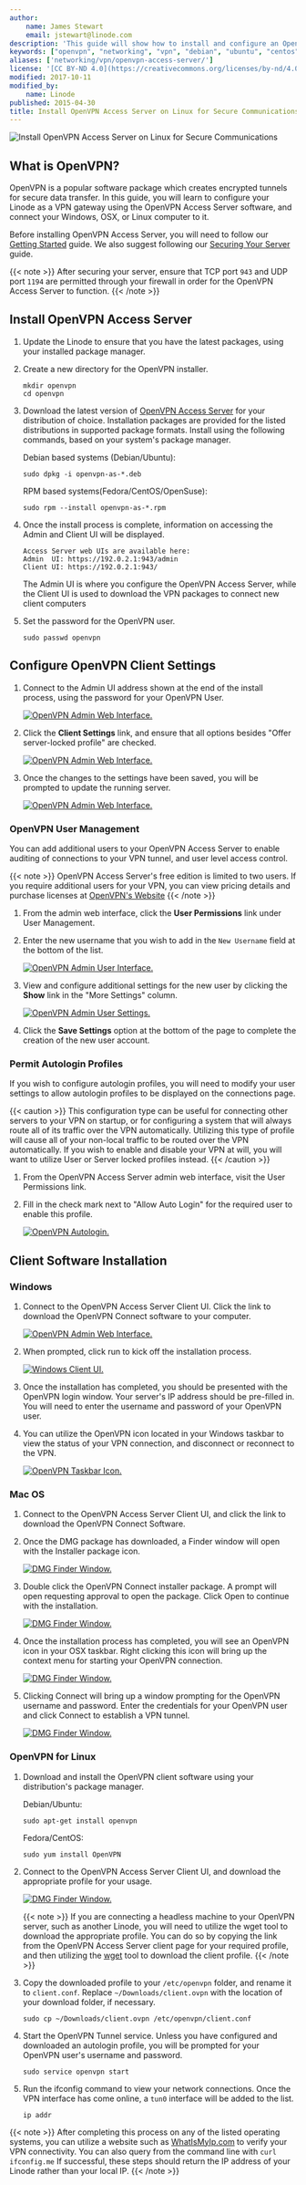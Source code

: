 ```yaml
---
author:
    name: James Stewart
    email: jstewart@linode.com
description: 'This guide will show how to install and configure an OpenVPN access server on Linux distributions for secure communications.'
keywords: ["openvpn", "networking", "vpn", "debian", "ubuntu", "centos", "fedora"]
aliases: ['networking/vpn/openvpn-access-server/']
license: '[CC BY-ND 4.0](https://creativecommons.org/licenses/by-nd/4.0)'
modified: 2017-10-11
modified_by:
    name: Linode
published: 2015-04-30
title: Install OpenVPN Access Server on Linux for Secure Communications
---
```


![Install OpenVPN Access Server on Linux for Secure Communications](openvpn-access-server-title.jpg "Install OpenVPN Access Server on Linux for Secure Communications title graphic")

## What is OpenVPN?

OpenVPN is a popular software package which creates encrypted tunnels for secure data transfer.  In this guide, you will learn to configure your Linode as a VPN gateway using the OpenVPN Access Server software, and connect your Windows, OSX, or Linux computer to it.

Before installing OpenVPN Access Server, you will need to follow our [Getting Started](/docs/getting-started/) guide. We also suggest following our [Securing Your Server](/docs/security/securing-your-server/) guide.

{{< note >}}
After securing your server, ensure that TCP port `943` and UDP port `1194` are permitted through your firewall in order for the OpenVPN Access Server to function.
{{< /note >}}

## Install OpenVPN Access Server

1.  Update the Linode to ensure that you have the latest packages, using your installed package manager.

2.  Create a new directory for the OpenVPN installer.

        mkdir openvpn
        cd openvpn

3.  Download the latest version of [OpenVPN Access Server](https://openvpn.net/index.php/access-server/download-openvpn-as-sw.html) for your distribution of choice.  Installation packages are provided for the listed distributions in supported package formats.  Install using the following commands, based on your system's package manager.

    Debian based systems (Debian/Ubuntu):

        sudo dpkg -i openvpn-as-*.deb

    RPM based systems(Fedora/CentOS/OpenSuse):

        sudo rpm --install openvpn-as-*.rpm

4.  Once the install process is complete, information on accessing the Admin and Client UI will be displayed.

        Access Server web UIs are available here:
        Admin  UI: https://192.0.2.1:943/admin
        Client UI: https://192.0.2.1:943/

    The Admin UI is where you configure the OpenVPN Access Server, while the Client UI is used to download the VPN packages to connect new client computers

5.  Set the password for the OpenVPN user.

        sudo passwd openvpn

## Configure OpenVPN Client Settings

1.  Connect to the Admin UI address shown at the end of the install process, using the password for your OpenVPN User.

    [![OpenVPN Admin Web Interface.](/docs/assets/openvpn-admin-web-resize.png)](openvpn-admin-web.png)

2.  Click the **Client Settings** link, and ensure that all options besides "Offer server-locked profile" are checked.

    [![OpenVPN Admin Web Interface.](openvpn-server-profiles.png)](openvpn-server-profiles.png)

3.  Once the changes to the settings have been saved, you will be prompted to update the running server.

    [![OpenVPN Admin Web Interface.](/docs/assets/openvpn-update-server-resize.png)](openvpn-update-server.png)

### OpenVPN User Management

You can add additional users to your OpenVPN Access Server to enable auditing of connections to your VPN tunnel, and user level access control.

{{< note >}}
OpenVPN Access Server's free edition is limited to two users. If you require additional users for your VPN, you can view pricing details and purchase licenses at [OpenVPN's Website](https://openvpn.net/index.php/access-server/pricing.html)
{{< /note >}}

1.  From the admin web interface, click the **User Permissions** link under User Management.

2.  Enter the new username that you wish to add in the `New Username` field at the bottom of the list.

    [![OpenVPN Admin User Interface.](/docs/assets/openvpn-user-management-resize.png)](openvpn-user-management.png)

3.  View and configure additional settings for the new user by clicking the **Show** link in the "More Settings" column.

    [![OpenVPN Admin User Settings.](/docs/assets/openvpn-admin-user-settings-resize.png)](openvpn-admin-user-settings.png)

4.  Click the **Save Settings** option at the bottom of the page to complete the creation of the new user account.

### Permit Autologin Profiles

If you wish to configure autologin profiles, you will need to modify your user settings to allow autologin profiles to be displayed on the connections page.

{{< caution >}}
This configuration type can be useful for connecting other servers to your VPN on startup, or for configuring a system that will always route all of its traffic over the VPN automatically.  Utilizing this type of profile will cause all of your non-local traffic to be routed over the VPN automatically.  If you wish to enable and disable your VPN at will, you will want to utilize User or Server locked profiles instead.
{{< /caution >}}

1.  From the OpenVPN Access Server admin web interface, visit the User Permissions link.

2.  Fill in the check mark next to "Allow Auto Login" for the required user to enable this profile.

    [![OpenVPN Autologin.](/docs/assets/openvpn-autologin-resize.png)](openvpn-autologin.png)

## Client Software Installation

### Windows

1.  Connect to the OpenVPN Access Server Client UI. Click the link to download the OpenVPN Connect software to your computer.

    [![OpenVPN Admin Web Interface.](/docs/assets/openvpn-download-page-resize.png)](openvpn-download-page.png)

2.  When prompted, click run to kick off the installation process.

    [![Windows Client UI.](/docs/assets/openvpn-windows-installer-1-resize.png)](openvpn-windows-installer-1.png)

3.  Once the installation has completed, you should be presented with the OpenVPN login window. Your server's IP address should be pre-filled in.  You will need to enter the username and password of your OpenVPN user.

4.  You can utilize the OpenVPN icon located in your Windows taskbar to view the status of your VPN connection, and disconnect or reconnect to the VPN.

    [![OpenVPN Taskbar Icon.](/docs/assets/openvpn-connect-windows-4-resize.png)](openvpn-connect-windows-4.png)

### Mac OS

1.  Connect to the OpenVPN Access Server Client UI, and click the link to download the OpenVPN Connect Software.

2.  Once the DMG package has downloaded, a Finder window will open with the Installer package icon.

    [![DMG Finder Window.](/docs/assets/openvpn-install-osx-1-resize.png)](openvpn-install-osx-1.png)

3.  Double click the OpenVPN Connect installer package. A prompt will open requesting approval to open the package.  Click Open to continue with the installation.

    [![DMG Finder Window.](/docs/assets/openvpn-osx-install-2-resize.png)](openvpn-osx-install-2.png)

4.  Once the installation process has completed, you will see an OpenVPN icon in your OSX taskbar. Right clicking this icon will bring up the context menu for starting your OpenVPN connection.

    [![DMG Finder Window.](/docs/assets/openvpn-osx-install-3-resize.png)](openvpn-osx-install-3.png)

5.  Clicking Connect will bring up a window prompting for the OpenVPN username and password. Enter the credentials for your OpenVPN user and click Connect to establish a VPN tunnel.

    [![DMG Finder Window.](/docs/assets/openvpn-osx-install-4-resize.png)](openvpn-osx-install-4.png)

### OpenVPN for Linux

1.  Download and install the OpenVPN client software using your distribution's package manager.

    Debian/Ubuntu:

        sudo apt-get install openvpn

    Fedora/CentOS:

        sudo yum install OpenVPN

2.  Connect to the OpenVPN Access Server Client UI, and download the appropriate profile for your usage.

    [![DMG Finder Window.](/docs/assets/openvpn-download-profile-ubuntu-resize.png)](openvpn-download-profile-ubuntu.png)

    {{< note >}}
If you are connecting a headless machine to your OpenVPN server, such as another Linode, you will need to utilize the wget tool to download the appropriate profile.  You can do so by copying the link from the OpenVPN Access Server client page for your required profile, and then utilizing the [wget](/docs/tools-reference/tools/download-resources-from-the-command-line-with-wget) tool to download the client profile.
{{< /note >}}

3.  Copy the downloaded profile to your `/etc/openvpn` folder, and rename it to `client.conf`. Replace `~/Downloads/client.ovpn` with the location of your download folder, if necessary.

        sudo cp ~/Downloads/client.ovpn /etc/openvpn/client.conf

4.  Start the OpenVPN Tunnel service. Unless you have configured and downloaded an autologin profile, you will be prompted for your OpenVPN user's username and password.

        sudo service openvpn start

5.  Run the ifconfig command to view your network connections. Once the VPN interface has come online, a `tun0` interface will be added to the list.

        ip addr

{{< note >}}
After completing this process on any of the listed operating systems, you can utilize a website such as [WhatIsMyIp.com](https://www.whatismyip.com) to verify your VPN connectivity. You can also query from the command line with `curl ifconfig.me` If successful, these steps should return the IP address of your Linode rather than your local IP.
{{< /note >}}
